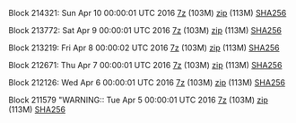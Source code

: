 Block 214321: Sun Apr 10 00:00:01 UTC 2016 [7z](https://transfer.sh/ulPZy/bootstrap.dat.20160410.7z) (103M) [zip](https://transfer.sh/QilsL/bootstrap.dat.20160410.zip) (113M) [SHA256](https://transfer.sh/afxlY/sha256.txt)

Block 213772: Sat Apr  9 00:00:01 UTC 2016 [7z](https://transfer.sh/oRAEx/bootstrap.dat.20160409.7z) (103M) [zip](https://transfer.sh/xQ3El/bootstrap.dat.20160409.zip) (113M) [SHA256](https://transfer.sh/SY9tb/sha256.txt)

Block 213219: Fri Apr  8 00:00:02 UTC 2016 [7z](https://transfer.sh/7i4me/bootstrap.dat.20160408.7z) (103M) [zip](https://transfer.sh/fOZ1h/bootstrap.dat.20160408.zip) (113M) [SHA256](https://transfer.sh/4Jaxk/sha256.txt)

Block 212671: Thu Apr  7 00:00:01 UTC 2016 [7z](https://transfer.sh/hT523/bootstrap.dat.20160407.7z) (103M) [zip](https://transfer.sh/Y0vZH/bootstrap.dat.20160407.zip) (113M) [SHA256](https://transfer.sh/10yLaf/sha256.txt)

Block 212126: Wed Apr  6 00:00:01 UTC 2016 [7z]() (103M) [zip]() (113M) [SHA256]()

Block 211579
"WARNING:: Tue Apr  5 00:00:01 UTC 2016 [7z](https://transfer.sh/11ihK2/bootstrap.dat.20160405.7z) (103M) [zip](https://transfer.sh/95hXE/bootstrap.dat.20160405.zip) (113M) [SHA256](https://transfer.sh/oTVNb/sha256.txt)
